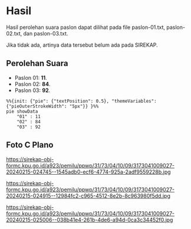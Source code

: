 # Hasil

Hasil perolehan suara paslon dapat dilihat pada file paslon-01.txt, paslon-02.txt, dan paslon-03.txt.

Jika tidak ada, artinya data tersebut belum ada pada SIREKAP.

## Perolehan Suara

 * Paslon 01: **11**.
 * Paslon 02: **84**.
 * Paslon 03: **92**.

```mermaid
%%{init: {"pie": {"textPosition": 0.5}, "themeVariables": {"pieOuterStrokeWidth": "5px"}} }%%
pie showData
    "01" : 11
    "02" : 84
    "03" : 92
```
## Foto C Plano

https://sirekap-obj-formc.kpu.go.id/a923/pemilu/ppwp/31/73/04/10/09/3173041009027-20240215-024745--1545adb0-ecf6-4774-925a-2adf9559228b.jpg

https://sirekap-obj-formc.kpu.go.id/a923/pemilu/ppwp/31/73/04/10/09/3173041009027-20240215-024915--12984fc2-c965-4512-8e2b-8c963980f5dd.jpg

https://sirekap-obj-formc.kpu.go.id/a923/pemilu/ppwp/31/73/04/10/09/3173041009027-20240215-025006--038b41e4-261b-4de6-a94d-0ca3c34452f0.jpg
